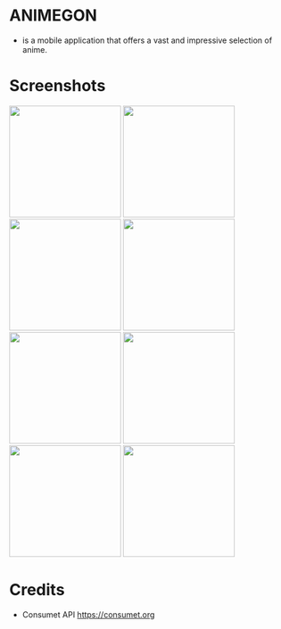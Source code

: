 # ANIMEGON
- is a mobile application that offers a vast and impressive selection of anime.

# Screenshots
<img src="https://github.com/marvskiee/animegon2-client/assets/55273309/8b704051-b0fe-46d8-bcda-46c4335a22b0" width="200"/>
<img src="https://github.com/marvskiee/animegon2-client/assets/55273309/66a84563-9488-4fe0-944d-4c196bca31cc" width="200"/>
<img src="https://github.com/marvskiee/animegon2-client/assets/55273309/2839cc69-028b-4569-9b64-63d868bf9d43" width="200"/>
<img src="https://github.com/marvskiee/animegon2-client/assets/55273309/ae57221b-711a-472d-b1cc-9f5479860e64" width="200"/>
<img src="https://github.com/marvskiee/animegon2-client/assets/55273309/59e3d8a0-7403-43c7-964a-757d8288e6f4" width="200"/>
<img src="https://github.com/marvskiee/animegon2-client/assets/55273309/bc58e91a-9c4a-43d6-b832-b462fcaae080" width="200"/>
<img src="https://github.com/marvskiee/animegon2-client/assets/55273309/61b70540-2c75-4012-ba1e-a9d9796f22e8" width="200"/>
<img src="https://github.com/marvskiee/animegon2-client/assets/55273309/ea404dd9-4709-419c-bfed-e0d8a3e7bc7a" width="200"/>

# Credits
- Consumet API https://consumet.org
